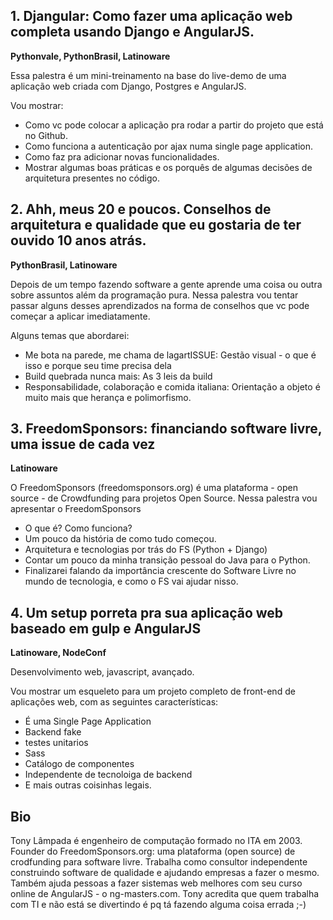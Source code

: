 ## 1. Djangular: Como fazer uma aplicação web completa usando Django e AngularJS.

**Pythonvale, PythonBrasil, Latinoware**

Essa palestra é um mini-treinamento na base do live-demo de uma aplicação web criada com Django, Postgres e AngularJS. 

Vou mostrar:

* Como vc pode colocar a aplicação pra rodar a partir do projeto que está no Github.
* Como funciona a autenticação por ajax numa single page application.
* Como faz pra adicionar novas funcionalidades.
* Mostrar algumas boas práticas e os porquês de algumas decisões de arquitetura presentes no código.

## 2. Ahh, meus 20 e poucos. Conselhos de arquitetura e qualidade que eu gostaria de ter ouvido 10 anos atrás.

**PythonBrasil, Latinoware**

Depois de um tempo fazendo software a gente aprende uma coisa ou outra sobre assuntos além da programação pura.
Nessa palestra vou tentar passar alguns desses aprendizados na forma de conselhos que vc pode começar a aplicar imediatamente.

Alguns temas que abordarei:

- Me bota na parede, me chama de lagartISSUE: Gestão visual - o que é isso e porque seu time precisa dela
- Build quebrada nunca mais: As 3 leis da build
- Responsabilidade, colaboração e comida italiana: Orientação a objeto é muito mais que herança e polimorfismo.

## 3. FreedomSponsors: financiando software livre, uma issue de cada vez

**Latinoware**

O FreedomSponsors (freedomsponsors.org) é uma plataforma - open source - de Crowdfunding para projetos Open Source.
Nessa palestra vou apresentar o FreedomSponsors
- O que é? Como funciona?
- Um pouco da história de como tudo começou.
- Arquitetura e tecnologias por trás do FS (Python + Django)
- Contar um pouco da minha transição pessoal do Java para o Python.
- Finalizarei falando da importância crescente do Software Livre no mundo de tecnologia,
e como o FS vai ajudar nisso.

## 4. Um setup porreta pra sua aplicação web baseado em gulp e AngularJS

**Latinoware, NodeConf**

Desenvolvimento web, javascript, avançado.

Vou mostrar um esqueleto para um projeto completo de front-end de aplicações web, com as seguintes características:
- É uma Single Page Application
- Backend fake
- testes unitarios
- Sass
- Catálogo de componentes
- Independente de tecnoloiga de backend
- E mais outras coisinhas legais.

## Bio

Tony Lâmpada é engenheiro de computação formado no ITA em 2003.
Founder do FreedomSponsors.org: uma plataforma (open source) de crodfunding para software livre.
Trabalha como consultor independente construindo software de qualidade e ajudando empresas a fazer o mesmo. 
Também ajuda pessoas a fazer sistemas web melhores com seu curso online de AngularJS - o ng-masters.com.
Tony acredita que quem trabalha com TI e não está se divertindo é pq tá fazendo alguma coisa errada ;-)
